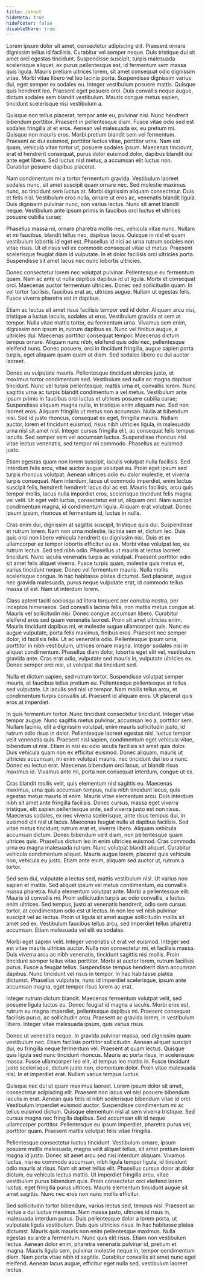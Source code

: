 ```yaml
---
title: /about
hideMeta: true
hideFooter: false
disableShare: true
---
```


Lorem ipsum dolor sit amet, consectetur adipiscing elit. Praesent ornare dignissim tellus id facilisis. Curabitur vel semper neque. Duis tristique dui sit amet orci egestas tincidunt. Suspendisse suscipit, turpis malesuada scelerisque aliquet, ex purus pellentesque est, id fermentum sem massa quis ligula. Mauris pretium ultrices lorem, sit amet consequat odio dignissim vitae. Morbi vitae libero vel leo lacinia porta. Suspendisse dignissim varius dui, eget semper ex sodales eu. Integer vestibulum posuere mattis. Quisque quis hendrerit leo. Praesent eget posuere orci. Duis convallis neque augue, dictum sodales sem blandit vestibulum. Mauris congue metus sapien, tincidunt scelerisque nisi vestibulum a.

Quisque non tellus placerat, tempor ante eu, pulvinar nisi. Nunc hendrerit bibendum porttitor. Praesent in pellentesque diam. Fusce vitae odio sed est sodales fringilla at et eros. Aenean vel malesuada ex, eu pretium mi. Quisque non mauris eros. Morbi pretium blandit sem vel fermentum. Praesent ac dui euismod, porttitor lectus vitae, porttitor urna. Nam est quam, vehicula vitae tortor ut, posuere sodales ipsum. Maecenas tincidunt, erat id hendrerit consequat, purus dolor euismod dolor, dapibus blandit dui ante eget libero. Sed luctus nisl metus, a accumsan elit luctus non. Curabitur posuere dapibus placerat.

Nam condimentum mi a tortor fermentum gravida. Vestibulum laoreet sodales nunc, sit amet suscipit quam ornare nec. Sed molestie maximus nunc, ac tincidunt sem luctus at. Morbi dignissim aliquam consectetur. Duis et felis nisl. Vestibulum eros nulla, ornare ut eros ac, venenatis blandit ligula. Duis dignissim pulvinar nunc, non varius lectus. Nunc sit amet blandit neque. Vestibulum ante ipsum primis in faucibus orci luctus et ultrices posuere cubilia curae;

Phasellus massa mi, ornare pharetra mollis nec, vehicula vitae nunc. Nullam et mi faucibus, blandit tellus nec, dapibus lacus. Quisque in nisl et quam vestibulum lobortis id eget est. Phasellus id nisi ac urna rutrum sodales non vitae risus. Ut et risus vel ex commodo consequat vitae ut metus. Praesent scelerisque feugiat diam id vulputate. In et dolor facilisis orci ultricies porta. Suspendisse sit amet lacus nec nunc lobortis ultricies.

Donec consectetur lorem nec volutpat pulvinar. Pellentesque eu fermentum quam. Nam ac ante ut nulla dapibus dapibus id ut ligula. Morbi et consequat orci. Maecenas auctor fermentum ultricies. Donec sed sollicitudin quam. In vel tortor facilisis, faucibus erat ac, ultrices augue. Nullam ut egestas felis. Fusce viverra pharetra est in dapibus.

Etiam ac lectus sit amet risus facilisis tempor sed id dolor. Aliquam arcu nisi, tristique a luctus iaculis, sodales ut eros. Vestibulum gravida at sem at tempor. Nulla vitae mattis tortor, eu fermentum urna. Vivamus sem enim, dignissim non ipsum in, rutrum dapibus ex. Nunc vel finibus augue, a ultricies dui. Maecenas porttitor consequat tempor. Maecenas dictum tempus ornare. Aliquam nunc nibh, eleifend quis odio nec, pellentesque eleifend nunc. Donec posuere, orci in tincidunt fringilla, augue sapien porta turpis, eget aliquam quam quam at diam. Sed sodales libero eu dui auctor laoreet.

Donec eu vulputate mauris. Pellentesque tincidunt ultricies justo, et maximus tortor condimentum sed. Vestibulum sed nulla ac magna dapibus tincidunt. Nunc vel turpis pellentesque, mattis urna et, convallis lorem. Nunc sagittis urna ac turpis blandit condimentum a vel metus. Vestibulum ante ipsum primis in faucibus orci luctus et ultrices posuere cubilia curae; Suspendisse aliquam magna nulla, in tristique enim aliquam nec. Sed non laoreet eros. Aliquam fringilla ut metus non accumsan. Nulla at bibendum nisi. Sed id justo rhoncus, consequat ex eget, fringilla mauris. Nullam auctor, lorem et tincidunt euismod, risus nibh ultricies ligula, in malesuada urna nisl sit amet nisl. Integer cursus fringilla elit, ac consequat felis tempus iaculis. Sed semper sem vel accumsan luctus. Suspendisse rhoncus nisl vitae lectus venenatis, sed tempor mi commodo. Phasellus ac euismod justo.

Etiam egestas quam non lorem suscipit, iaculis volutpat nulla facilisis. Sed interdum felis arcu, vitae auctor augue volutpat eu. Proin eget ipsum sed turpis rhoncus volutpat. Aenean ultrices odio eu dolor molestie, et viverra turpis consequat. Nam interdum, lacus ut commodo imperdiet, enim lectus suscipit felis, hendrerit hendrerit lacus dui ac est. Mauris facilisis, arcu quis tempor mollis, lacus nulla imperdiet eros, scelerisque tincidunt felis magna vel velit. Ut eget velit luctus, consectetur est ut, aliquam orci. Nam suscipit condimentum magna, id condimentum ligula. Aliquam erat volutpat. Donec ipsum ipsum, rhoncus et fermentum id, luctus in nulla.

Cras enim dui, dignissim at sagittis suscipit, tristique quis dui. Suspendisse et rutrum lorem. Nam non urna molestie, lacinia sem et, dictum leo. Duis quis orci non libero vehicula hendrerit eu dignissim nisi. Duis et ex ullamcorper ex tempor lobortis efficitur eu ex. Morbi vitae volutpat leo, eu rutrum lectus. Sed sed nibh odio. Phasellus ut mauris at lectus laoreet tincidunt. Nunc iaculis venenatis turpis ac volutpat. Praesent porttitor odio sit amet felis aliquet viverra. Fusce turpis quam, molestie quis metus et, varius tincidunt neque. Donec vel fermentum mauris. Nulla mollis scelerisque congue. In hac habitasse platea dictumst. Sed placerat, augue nec gravida malesuada, purus neque vulputate erat, id commodo tellus massa ut est. Nam ut interdum lorem.

Class aptent taciti sociosqu ad litora torquent per conubia nostra, per inceptos himenaeos. Sed convallis lacinia felis, non mattis metus congue at. Mauris vel sollicitudin nisi. Donec congue accumsan libero. Curabitur eleifend eros sed quam venenatis laoreet. Proin sit amet ultricies enim. Mauris tincidunt dapibus mi, et molestie augue ullamcorper quis. Nunc eu augue vulputate, porta felis maximus, finibus eros. Praesent nec semper dolor, id facilisis felis. Ut ac venenatis odio. Pellentesque ipsum urna, porttitor in nibh vestibulum, ultrices ornare magna. Integer sodales nisi in aliquet condimentum. Phasellus diam dolor, lobortis eget elit vel, vestibulum gravida ante. Cras erat odio, vulputate sed mauris in, vulputate ultricies ex. Donec semper orci nisi, ut volutpat dui tincidunt sed.

Nulla et dictum sapien, sed rutrum tortor. Suspendisse volutpat semper mauris, et faucibus tellus pretium eu. Pellentesque pellentesque at tellus sed vulputate. Ut iaculis sed nisl ut tempor. Nam mollis tellus arcu, et condimentum turpis convallis ut. Praesent id aliquam eros. Ut placerat quis eros at imperdiet.

In quis fermentum tortor. Nunc tincidunt consectetur tincidunt. Integer vitae tempor augue. Nunc sagittis metus pulvinar, accumsan leo a, porttitor sem. Nullam lacinia, elit a dignissim volutpat, enim mauris sollicitudin justo, id rutrum odio risus in dolor. Pellentesque laoreet egestas nisl, luctus tempor velit venenatis quis. Praesent nisl sapien, condimentum eget vehicula vitae, bibendum ut nisi. Etiam in nisi eu odio iaculis facilisis sit amet quis dolor. Duis vehicula quam non ex efficitur euismod. Donec aliquam, mauris ut ultricies accumsan, mi enim volutpat mauris, nec tincidunt dui leo a nunc. Donec eu lectus erat. Maecenas bibendum orci lacus, ut blandit risus maximus id. Vivamus ante mi, porta non consequat interdum, congue ut ex.

Cras blandit mollis velit, quis elementum nisl sagittis eu. Maecenas maximus, urna quis accumsan tempus, nulla nibh tincidunt lacus, quis egestas metus mauris id enim. Mauris vitae elementum arcu. Duis interdum nibh sit amet ante fringilla facilisis. Donec cursus, massa eget viverra tristique, elit sapien pellentesque ante, sed viverra justo est non risus. Maecenas sodales, ex nec viverra scelerisque, ante risus tempus dui, in euismod elit nisl ut lacus. Maecenas feugiat nulla ut dapibus facilisis. Sed vitae metus tincidunt, rutrum erat et, viverra libero. Aliquam vehicula accumsan dictum. Donec bibendum velit diam, non pellentesque quam ultrices quis. Phasellus dictum leo in enim ultricies euismod. Cras commodo urna eu magna malesuada rutrum. Nunc volutpat blandit aliquet. Curabitur vehicula condimentum aliquet. Mauris augue lorem, placerat quis vehicula non, vehicula eu justo. Etiam ante enim, aliquam sed auctor ut, rutrum a tortor.

Sed sem dui, vulputate a lectus sed, mattis vestibulum nisl. Ut varius non sapien et mattis. Sed aliquet ipsum vel metus condimentum, eu convallis massa pharetra. Nulla elementum volutpat ante. Morbi a pellentesque elit. Mauris id convallis mi. Proin sollicitudin turpis ac odio convallis, a luctus enim ultrices. Sed tempus, justo at venenatis hendrerit, odio sem cursus tortor, at condimentum odio est ut lectus. In non leo vel nibh pulvinar suscipit vel ac lectus. Proin ut ligula sit amet augue sollicitudin mollis sit amet sed ex. Vestibulum faucibus tellus arcu, sed imperdiet tellus pharetra accumsan. Etiam malesuada vel elit eu sodales.

Morbi eget sapien velit. Integer venenatis ut erat vel euismod. Integer sed est vitae mauris ultrices auctor. Nulla non consectetur mi, et facilisis massa. Duis viverra arcu ac nibh venenatis, tincidunt sagittis nisi mollis. Proin tincidunt semper tellus vitae porttitor. Morbi at auctor lorem, rutrum facilisis purus. Fusce a feugiat tellus. Suspendisse tempus hendrerit diam accumsan dapibus. Nunc tincidunt vel risus in tempor. In hac habitasse platea dictumst. Phasellus vulputate, nunc id imperdiet scelerisque, ipsum ante accumsan magna, eget tempor risus lorem ac erat.

Integer rutrum dictum blandit. Maecenas fermentum volutpat velit, sed posuere ligula luctus eu. Donec feugiat id magna a iaculis. Morbi eros est, rutrum eu magna imperdiet, pellentesque dapibus mi. Praesent consequat facilisis purus, ac sollicitudin arcu. Praesent ac gravida lorem, in vestibulum libero. Integer vitae malesuada ipsum, quis varius risus.

Donec ut venenatis neque. In gravida pulvinar massa, sed dignissim quam vestibulum nec. Etiam facilisis porttitor sollicitudin. Aenean aliquet suscipit dui, eu fringilla neque fermentum vel. Praesent at quam lectus. Quisque quis ligula sed nunc tincidunt rhoncus. Mauris ac porta risus, in scelerisque massa. Fusce ullamcorper leo elit, id tempus leo mattis in. Fusce tincidunt justo scelerisque, dictum justo non, elementum dolor. Proin vitae malesuada nisi. In et imperdiet erat. Nullam varius tempus luctus.

Quisque nec dui ut quam maximus laoreet. Lorem ipsum dolor sit amet, consectetur adipiscing elit. Praesent non lacus vel nisl posuere bibendum iaculis in erat. Aenean quis felis id nibh scelerisque bibendum vitae id orci. Vestibulum imperdiet euismod auctor. Suspendisse condimentum mi ac tellus euismod dictum. Quisque elementum nisl at sem viverra tristique. Sed cursus magna nec fringilla dapibus. Sed accumsan elit id neque ullamcorper porttitor. Pellentesque eu ipsum imperdiet, pharetra purus vel, porttitor quam. Praesent mattis volutpat felis vitae fringilla.

Pellentesque consectetur luctus tincidunt. Vestibulum ornare, ipsum posuere mollis malesuada, magna velit aliquet tellus, sit amet pretium lorem magna id justo. Donec sit amet arcu sed nisi interdum aliquam. Vivamus luctus, nisi eu commodo accumsan, nibh ligula tempor ligula, id tincidunt odio mauris at risus. Nam sit amet tellus elit. Phasellus cursus dolor at dolor dictum, eu vehicula lectus mattis. Ut imperdiet fringilla arcu, vitae vestibulum purus bibendum quis. Proin consectetur orci eleifend lorem luctus, eget fringilla purus ultrices. Mauris elementum tincidunt augue sit amet sagittis. Nunc nec eros non nunc mollis efficitur.

Sed sollicitudin tortor bibendum, varius lectus sed, tempus nisl. Praesent ac lectus a dui luctus maximus. Nam massa justo, ultricies id risus in, malesuada interdum purus. Duis pellentesque dolor a lorem porta, ut vulputate ligula vestibulum. Duis quis ultricies risus. In hac habitasse platea dictumst. Mauris quis mauris non enim pellentesque maximus. Nulla egestas eu ante a fermentum. Nunc quis elit risus. Etiam non vestibulum lectus. Aenean dolor enim, pharetra venenatis pulvinar id, pretium et magna. Mauris ligula sem, pulvinar molestie neque in, tempor condimentum diam. Nam porta vitae nibh id sagittis. Curabitur convallis sit amet nunc eget eleifend. Aenean lacus augue, efficitur eget nulla sed, vestibulum laoreet lectus.

